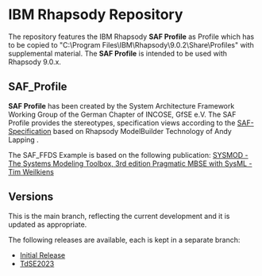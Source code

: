 # IBM Rhapsody Repository
The repository features the IBM Rhapsody **SAF Profile** as Profile which has to be copied to "C:\Program Files\IBM\Rhapsody\9.0.2\Share\Profiles" with supplemental material. The **SAF Profile** is intended to be used with Rhapsody 9.0.x.

## SAF_Profile
**SAF Profile** has been created by the System Architecture Framework Working Group of the German Chapter of INCOSE, GfSE e.V. The SAF Profile provides the stereotypes, specification views according to the [SAF-Specification](https://github.com/GfSE/SAF-Specification) based on Rhapsody ModelBuilder Technology of Andy Lapping .

The SAF_FFDS Example is based on the following publication: [SYSMOD - The Systems Modeling Toolbox, 3rd edition Pragmatic MBSE with SysML - Tim Weilkiens](https://www.oose.de/nuetzliches/sysmod-the-systems-modeling-toolbox/)


## Versions
This is the main branch, reflecting the current development and it is updated as appropriate.

The following releases are available, each is kept in a separate branch:
* [Initial Release](https://github.com/GfSE/SAF-Rhapsody-Profile/tree/Initial-Release)
* [TdSE2023](https://github.com/GfSE/SAF-Rhapsody-Profile/tree/TdSE2023)
